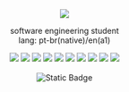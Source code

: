 <div align="center">
  <img src="https://img.icons8.com/?size=35&id=4Z2nCrz5iPY2&format=png&color=7B68EE">
</div>
<div align="center">
  <p> software engineering student <br>
      lang: pt-br(native)/en(a1) </p>
</div>
<div align="center">
  <!--HTML--> <img src="https://img.icons8.com/?size=28&id=101353&format=png&color=ffffff">
  <!--CSS--> <img src="https://img.icons8.com/?size=28&id=102501&format=png&color=ffffff">
  <!--JAVASCRIPT--> <img src="https://img.icons8.com/?size=28&id=WOB9D18y7S7J&format=png&color=ffffff">
  <!--PYTHON--> <img src="https://img.icons8.com/?size=30&id=24045&format=png&color=ffffff">
  <!--VSCODE--> <img src="https://img.icons8.com/?size=26&id=102978&format=png&color=ffffff">
  <!--PYCHARM--> <img src="https://img.icons8.com/?size=29&id=72738&format=png&color=ffffff">
  <!--MYSQL--> <img src="https://img.icons8.com/?size=41&id=39855&format=png&color=ffffff">
  <!--GIT--> <img src="https://img.icons8.com/?size=26&id=38389&format=png&color=ffffff">
  <!--WINDOWS11--> <img src="https://img.icons8.com/?size=28&id=ee4s7iSQnSQA&format=png&color=ffffff">
  <!--UBUNTU--><img src="https://img.icons8.com/?size=23&id=11370&format=png&color=ffffff">
</div>
<br>
<div align="center">
  <a src="##"><img alt="Static Badge" src="https://img.shields.io/badge/PLAYLIST%20LOFI-%20black?style=flat-square&logo=spotify&logoColor=%23ffffff&logoSize=auto&labelColor=%23000000&color=%23000000&cacheSeconds=https%3A%2F%2Fopen.spotify.com%2Fplaylist%2F4HVe3KkA9abRxlcFiniyIa%3Fsi%3Dfa4e6f465bfa4eb4"></a>
</div>


